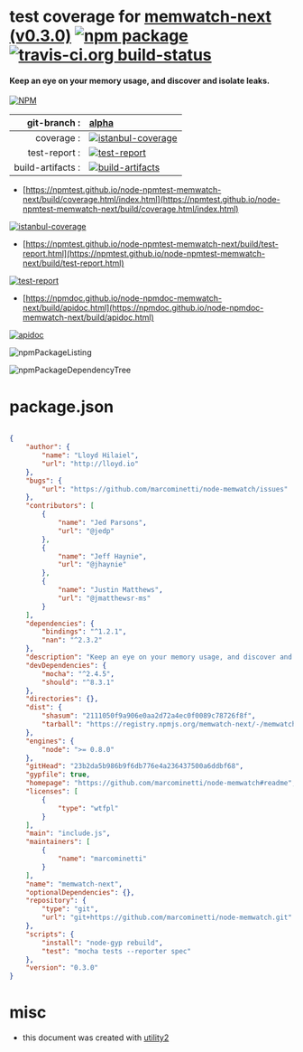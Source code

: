 # test coverage for  [memwatch-next (v0.3.0)](https://github.com/marcominetti/node-memwatch#readme)  [![npm package](https://img.shields.io/npm/v/npmtest-memwatch-next.svg?style=flat-square)](https://www.npmjs.org/package/npmtest-memwatch-next) [![travis-ci.org build-status](https://api.travis-ci.org/npmtest/node-npmtest-memwatch-next.svg)](https://travis-ci.org/npmtest/node-npmtest-memwatch-next)
#### Keep an eye on your memory usage, and discover and isolate leaks.

[![NPM](https://nodei.co/npm/memwatch-next.png?downloads=true&downloadRank=true&stars=true)](https://www.npmjs.com/package/memwatch-next)

| git-branch : | [alpha](https://github.com/npmtest/node-npmtest-memwatch-next/tree/alpha)|
|--:|:--|
| coverage : | [![istanbul-coverage](https://npmtest.github.io/node-npmtest-memwatch-next/build/coverage.badge.svg)](https://npmtest.github.io/node-npmtest-memwatch-next/build/coverage.html/index.html)|
| test-report : | [![test-report](https://npmtest.github.io/node-npmtest-memwatch-next/build/test-report.badge.svg)](https://npmtest.github.io/node-npmtest-memwatch-next/build/test-report.html)|
| build-artifacts : | [![build-artifacts](https://npmtest.github.io/node-npmtest-memwatch-next/glyphicons_144_folder_open.png)](https://github.com/npmtest/node-npmtest-memwatch-next/tree/gh-pages/build)|

- [https://npmtest.github.io/node-npmtest-memwatch-next/build/coverage.html/index.html](https://npmtest.github.io/node-npmtest-memwatch-next/build/coverage.html/index.html)

[![istanbul-coverage](https://npmtest.github.io/node-npmtest-memwatch-next/build/screenCapture.buildCi.browser.%252Ftmp%252Fbuild%252Fcoverage.lib.html.png)](https://npmtest.github.io/node-npmtest-memwatch-next/build/coverage.html/index.html)

- [https://npmtest.github.io/node-npmtest-memwatch-next/build/test-report.html](https://npmtest.github.io/node-npmtest-memwatch-next/build/test-report.html)

[![test-report](https://npmtest.github.io/node-npmtest-memwatch-next/build/screenCapture.buildCi.browser.%252Ftmp%252Fbuild%252Ftest-report.html.png)](https://npmtest.github.io/node-npmtest-memwatch-next/build/test-report.html)

- [https://npmdoc.github.io/node-npmdoc-memwatch-next/build/apidoc.html](https://npmdoc.github.io/node-npmdoc-memwatch-next/build/apidoc.html)

[![apidoc](https://npmdoc.github.io/node-npmdoc-memwatch-next/build/screenCapture.buildCi.browser.%252Ftmp%252Fbuild%252Fapidoc.html.png)](https://npmdoc.github.io/node-npmdoc-memwatch-next/build/apidoc.html)

![npmPackageListing](https://npmtest.github.io/node-npmtest-memwatch-next/build/screenCapture.npmPackageListing.svg)

![npmPackageDependencyTree](https://npmtest.github.io/node-npmtest-memwatch-next/build/screenCapture.npmPackageDependencyTree.svg)



# package.json

```json

{
    "author": {
        "name": "Lloyd Hilaiel",
        "url": "http://lloyd.io"
    },
    "bugs": {
        "url": "https://github.com/marcominetti/node-memwatch/issues"
    },
    "contributors": [
        {
            "name": "Jed Parsons",
            "url": "@jedp"
        },
        {
            "name": "Jeff Haynie",
            "url": "@jhaynie"
        },
        {
            "name": "Justin Matthews",
            "url": "@jmatthewsr-ms"
        }
    ],
    "dependencies": {
        "bindings": "^1.2.1",
        "nan": "^2.3.2"
    },
    "description": "Keep an eye on your memory usage, and discover and isolate leaks.",
    "devDependencies": {
        "mocha": "^2.4.5",
        "should": "^8.3.1"
    },
    "directories": {},
    "dist": {
        "shasum": "2111050f9a906e0aa2d72a4ec0f0089c78726f8f",
        "tarball": "https://registry.npmjs.org/memwatch-next/-/memwatch-next-0.3.0.tgz"
    },
    "engines": {
        "node": ">= 0.8.0"
    },
    "gitHead": "23b2da5b986b9f6db776e4a236437500a6ddbf68",
    "gypfile": true,
    "homepage": "https://github.com/marcominetti/node-memwatch#readme",
    "licenses": [
        {
            "type": "wtfpl"
        }
    ],
    "main": "include.js",
    "maintainers": [
        {
            "name": "marcominetti"
        }
    ],
    "name": "memwatch-next",
    "optionalDependencies": {},
    "repository": {
        "type": "git",
        "url": "git+https://github.com/marcominetti/node-memwatch.git"
    },
    "scripts": {
        "install": "node-gyp rebuild",
        "test": "mocha tests --reporter spec"
    },
    "version": "0.3.0"
}
```



# misc
- this document was created with [utility2](https://github.com/kaizhu256/node-utility2)

